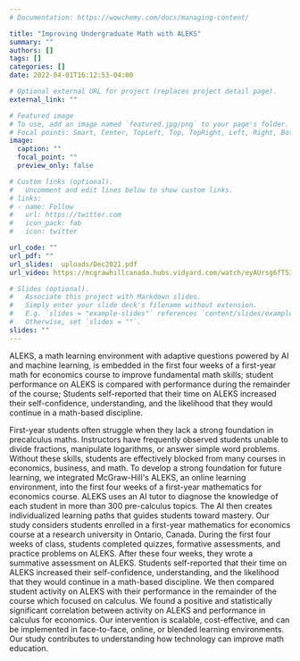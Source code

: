 ```yaml
---
# Documentation: https://wowchemy.com/docs/managing-content/

title: "Improving Undergraduate Math with ALEKS"
summary: ""
authors: []
tags: []
categories: []
date: 2022-04-01T16:12:53-04:00

# Optional external URL for project (replaces project detail page).
external_link: ""

# Featured image
# To use, add an image named `featured.jpg/png` to your page's folder.
# Focal points: Smart, Center, TopLeft, Top, TopRight, Left, Right, BottomLeft, Bottom, BottomRight.
image:
  caption: ""
  focal_point: ""
  preview_only: false

# Custom links (optional).
#   Uncomment and edit lines below to show custom links.
# links:
# - name: Follow
#   url: https://twitter.com
#   icon_pack: fab
#   icon: twitter

url_code: ""
url_pdf: ""
url_slides:  uploads/Dec2021.pdf
url_video: https://mcgrawhillcanada.hubs.vidyard.com/watch/eyAUrsg6fT53R5p46c8WUg

# Slides (optional).
#   Associate this project with Markdown slides.
#   Simply enter your slide deck's filename without extension.
#   E.g. `slides = "example-slides"` references `content/slides/example-slides.md`.
#   Otherwise, set `slides = ""`.
slides: ""
---
```

ALEKS, a math learning environment with adaptive questions powered by AI and machine learning, is embedded in the first four weeks of a first-year math for economics course to improve fundamental math skills; student performance on ALEKS is compared with performance during the remainder of the course; Students self-reported that their time on ALEKS increased their self-confidence, understanding, and the likelihood that they would continue in a math-based discipline.

First-year students often struggle when they lack a strong foundation in precalculus maths. Instructors have frequently observed students unable to divide fractions, manipulate logarithms, or answer simple word problems. Without these skills, students are effectively blocked from many courses in economics, business, and math. To develop a strong foundation for future learning, we integrated McGraw-Hill's ALEKS, an online learning environment, into the first four weeks of a first-year mathematics for economics course. ALEKS uses an AI tutor to diagnose the knowledge of each student in more than 300 pre-calculus topics. The AI then creates individualized learning paths that guides students toward mastery. Our study considers students enrolled in a first-year mathematics for economics course at a research university in Ontario, Canada. During the first four weeks of class, students completed quizzes, formative assessments, and practice problems on ALEKS. After these four weeks, they wrote a summative assessment on ALEKS. Students self-reported that their time on ALEKS increased their self-confidence, understanding, and the likelihood that they would continue in a math-based discipline. We then compared student activity on ALEKS with their performance in the remainder of the course which focused on calculus. We found a positive and statistically significant correlation between activity on ALEKS and performance in calculus for economics. Our intervention is scalable, cost-effective, and can be implemented in face-to-face, online, or blended learning environments. Our study contributes to understanding how technology can improve math education.